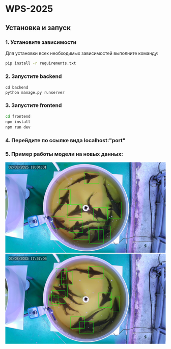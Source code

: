 # WPS-2025

## Установка и запуск

### 1. Установите зависимости

Для установки всех необходимых зависимостей выполните команду:

```bash
pip install -r requirements.txt
```

### 2. Запустите backend

```
cd backend
python manage.py runserver
```

### 3. Запустите frontend

```bash
cd frontend
npm install
npm run dev
```

### 4. Перейдите по ссылке вида localhost:"port"

### 5. Пример работы модели на новых данных: 
![fish_detect1](fish_detect1.png)
![fish_detect2](fish_detect2.png)